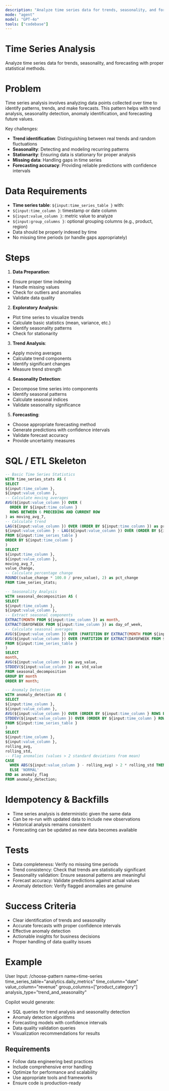 ```yaml
---
description: "Analyze time series data for trends, seasonality, and forecasting with proper statistical methods."
mode: "agent"
model: "GPT-4o"
tools: ["codebase"]
---
```


# Time Series Analysis

Analyze time series data for trends, seasonality, and forecasting with proper statistical methods.

# Problem
Time series analysis involves analyzing data points collected over time to identify patterns, trends, and make forecasts. This pattern helps with trend analysis, seasonality detection, anomaly identification, and forecasting future values.

Key challenges:
- **Trend identification**: Distinguishing between real trends and random fluctuations
- **Seasonality**: Detecting and modeling recurring patterns
- **Stationarity**: Ensuring data is stationary for proper analysis
- **Missing data**: Handling gaps in time series
- **Forecasting accuracy**: Providing reliable predictions with confidence intervals

# Data Requirements
- **Time series table**: `${input:time_series_table }` with:
- `${input:time_column }`: timestamp or date column
- `${input:value_column }`: metric value to analyze
- `${input:group_columns }`: optional grouping columns (e.g., product, region)
- Data should be properly indexed by time
- No missing time periods (or handle gaps appropriately)

# Steps
1. **Data Preparation**:
- Ensure proper time indexing
- Handle missing values
- Check for outliers and anomalies
- Validate data quality

2. **Exploratory Analysis**:
- Plot time series to visualize trends
- Calculate basic statistics (mean, variance, etc.)
- Identify seasonality patterns
- Check for stationarity

3. **Trend Analysis**:
- Apply moving averages
- Calculate trend components
- Identify significant changes
- Measure trend strength

4. **Seasonality Detection**:
- Decompose time series into components
- Identify seasonal patterns
- Calculate seasonal indices
- Validate seasonality significance

5. **Forecasting**:
- Choose appropriate forecasting method
- Generate predictions with confidence intervals
- Validate forecast accuracy
- Provide uncertainty measures

# SQL / ETL Skeleton
```sql
-- Basic Time Series Statistics
WITH time_series_stats AS (
SELECT 
${input:time_column },
${input:value_column },
-- Calculate moving averages
AVG(${input:value_column }) OVER (
  ORDER BY ${input:time_column } 
  ROWS BETWEEN 6 PRECEDING AND CURRENT ROW
) as moving_avg_7,
-- Calculate trend
LAG(${input:value_column }) OVER (ORDER BY ${input:time_column }) as prev_value,
${input:value_column } - LAG(${input:value_column }) OVER (ORDER BY ${input:time_column }) as value_change
FROM ${input:time_series_table }
ORDER BY ${input:time_column }
)
SELECT 
${input:time_column },
${input:value_column },
moving_avg_7,
value_change,
-- Calculate percentage change
ROUND((value_change * 100.0 / prev_value), 2) as pct_change
FROM time_series_stats;

-- Seasonality Analysis
WITH seasonal_decomposition AS (
SELECT 
${input:time_column },
${input:value_column },
-- Extract seasonal components
EXTRACT(MONTH FROM ${input:time_column }) as month,
EXTRACT(DAYOFWEEK FROM ${input:time_column }) as day_of_week,
-- Calculate seasonal averages
AVG(${input:value_column }) OVER (PARTITION BY EXTRACT(MONTH FROM ${input:time_column })) as monthly_avg,
AVG(${input:value_column }) OVER (PARTITION BY EXTRACT(DAYOFWEEK FROM ${input:time_column })) as daily_avg
FROM ${input:time_series_table }
)
SELECT 
month,
AVG(${input:value_column }) as avg_value,
STDDEV(${input:value_column }) as std_value
FROM seasonal_decomposition
GROUP BY month
ORDER BY month;

-- Anomaly Detection
WITH anomaly_detection AS (
SELECT 
${input:time_column },
${input:value_column },
AVG(${input:value_column }) OVER (ORDER BY ${input:time_column } ROWS BETWEEN 29 PRECEDING AND CURRENT ROW) as rolling_avg,
STDDEV(${input:value_column }) OVER (ORDER BY ${input:time_column } ROWS BETWEEN 29 PRECEDING AND CURRENT ROW) as rolling_std
FROM ${input:time_series_table }
)
SELECT 
${input:time_column },
${input:value_column },
rolling_avg,
rolling_std,
-- Flag anomalies (values > 2 standard deviations from mean)
CASE 
  WHEN ABS(${input:value_column } - rolling_avg) > 2 * rolling_std THEN 'ANOMALY'
  ELSE 'NORMAL'
END as anomaly_flag
FROM anomaly_detection;
```

# Idempotency & Backfills
- Time series analysis is deterministic given the same data
- Can be re-run with updated data to include new observations
- Historical analysis remains consistent
- Forecasting can be updated as new data becomes available

# Tests
- Data completeness: Verify no missing time periods
- Trend consistency: Check that trends are statistically significant
- Seasonality validation: Ensure seasonal patterns are meaningful
- Forecast accuracy: Validate predictions against actual values
- Anomaly detection: Verify flagged anomalies are genuine

# Success Criteria
- Clear identification of trends and seasonality
- Accurate forecasts with proper confidence intervals
- Effective anomaly detection
- Actionable insights for business decisions
- Proper handling of data quality issues

# Example
User Input:
/choose-pattern name=time-series
time_series_table="analytics.daily_metrics"
time_column="date"
value_column="revenue"
group_columns=["product_category"]
analysis_type="trend_and_seasonality"

Copilot would generate:
- SQL queries for trend analysis and seasonality detection
- Anomaly detection algorithms
- Forecasting models with confidence intervals
- Data quality validation queries
- Visualization recommendations for results


## Requirements
- Follow data engineering best practices
- Include comprehensive error handling
- Optimize for performance and scalability
- Use appropriate tools and frameworks
- Ensure code is production-ready